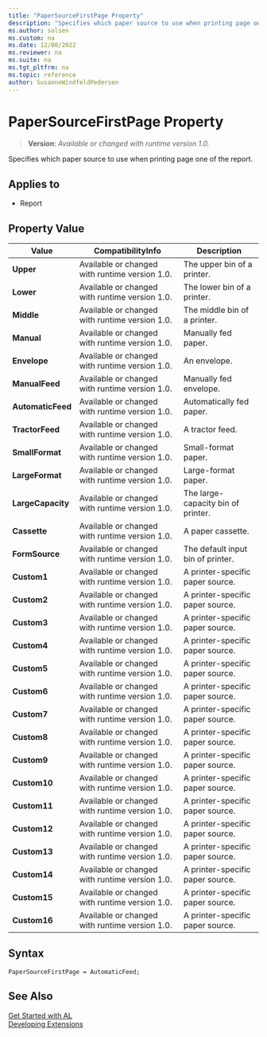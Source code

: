 ```yaml
---
title: "PaperSourceFirstPage Property"
description: "Specifies which paper source to use when printing page one of the report."
ms.author: solsen
ms.custom: na
ms.date: 12/08/2022
ms.reviewer: na
ms.suite: na
ms.tgt_pltfrm: na
ms.topic: reference
author: SusanneWindfeldPedersen
---
```

[//]: # (START>DO_NOT_EDIT)
[//]: # (IMPORTANT:Do not edit any of the content between here and the END>DO_NOT_EDIT.)
[//]: # (Any modifications should be made in the .xml files in the ModernDev repo.)
# PaperSourceFirstPage Property
> **Version**: _Available or changed with runtime version 1.0._

Specifies which paper source to use when printing page one of the report.

## Applies to
-   Report

## Property Value

|Value|CompatibilityInfo|Description|
|-----------|-----------|---------------------------------------|
|**Upper**|Available or changed with runtime version 1.0.|The upper bin of a printer.|
|**Lower**|Available or changed with runtime version 1.0.|The lower bin of a printer.|
|**Middle**|Available or changed with runtime version 1.0.|The middle bin of a printer.|
|**Manual**|Available or changed with runtime version 1.0.|Manually fed paper.|
|**Envelope**|Available or changed with runtime version 1.0.|An envelope.|
|**ManualFeed**|Available or changed with runtime version 1.0.|Manually fed envelope.|
|**AutomaticFeed**|Available or changed with runtime version 1.0.|Automatically fed paper.|
|**TractorFeed**|Available or changed with runtime version 1.0.|A tractor feed.|
|**SmallFormat**|Available or changed with runtime version 1.0.|Small-format paper.|
|**LargeFormat**|Available or changed with runtime version 1.0.|Large-format paper.|
|**LargeCapacity**|Available or changed with runtime version 1.0.|The large-capacity bin of printer.|
|**Cassette**|Available or changed with runtime version 1.0.|A paper cassette.|
|**FormSource**|Available or changed with runtime version 1.0.|The default input bin of printer.|
|**Custom1**|Available or changed with runtime version 1.0.|A printer-specific paper source.|
|**Custom2**|Available or changed with runtime version 1.0.|A printer-specific paper source.|
|**Custom3**|Available or changed with runtime version 1.0.|A printer-specific paper source.|
|**Custom4**|Available or changed with runtime version 1.0.|A printer-specific paper source.|
|**Custom5**|Available or changed with runtime version 1.0.|A printer-specific paper source.|
|**Custom6**|Available or changed with runtime version 1.0.|A printer-specific paper source.|
|**Custom7**|Available or changed with runtime version 1.0.|A printer-specific paper source.|
|**Custom8**|Available or changed with runtime version 1.0.|A printer-specific paper source.|
|**Custom9**|Available or changed with runtime version 1.0.|A printer-specific paper source.|
|**Custom10**|Available or changed with runtime version 1.0.|A printer-specific paper source.|
|**Custom11**|Available or changed with runtime version 1.0.|A printer-specific paper source.|
|**Custom12**|Available or changed with runtime version 1.0.|A printer-specific paper source.|
|**Custom13**|Available or changed with runtime version 1.0.|A printer-specific paper source.|
|**Custom14**|Available or changed with runtime version 1.0.|A printer-specific paper source.|
|**Custom15**|Available or changed with runtime version 1.0.|A printer-specific paper source.|
|**Custom16**|Available or changed with runtime version 1.0.|A printer-specific paper source.|

[//]: # (IMPORTANT: END>DO_NOT_EDIT)


## Syntax

```AL
PaperSourceFirstPage = AutomaticFeed;
```

## See Also  
[Get Started with AL](../devenv-get-started.md)  
[Developing Extensions](../devenv-dev-overview.md)  